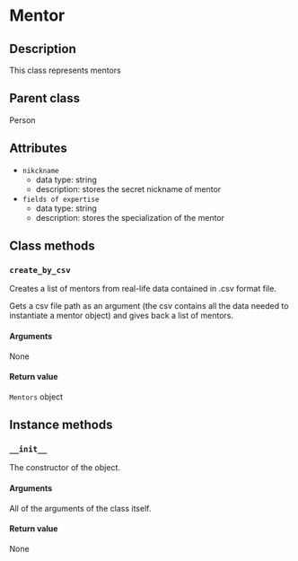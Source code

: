 # Mentor

## Description
This class represents mentors

## Parent class
Person

## Attributes

* ```nikckname```
  * data type: string
  * description: stores the secret nickname of mentor
* ```fields of expertise```
  * data type: string
  * description: stores the specialization of the mentor

## Class methods

### ```create_by_csv```

Creates a list of mentors from real-life data contained in .csv format file.

Gets a csv file path as an argument (the csv contains all the data needed to instantiate a mentor object) and gives back a list of mentors.


#### Arguments
None

#### Return value

```Mentors``` object

## Instance methods

### ```__init__```
The constructor of the object.

#### Arguments

All of the arguments of the class itself.

#### Return value
None
